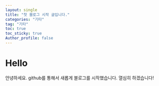 ```yaml
---
layout: single
title: "첫 블로그 시작 글입니다."
categories: "기타"
tag: "기타"
toc: true
toc_sticky: true
Author_profile: false
---
```


# Hello
안녕하세요. github를 통해서 새롭게 블로그를 시작했습니다.
열심히 하겠습니다!
